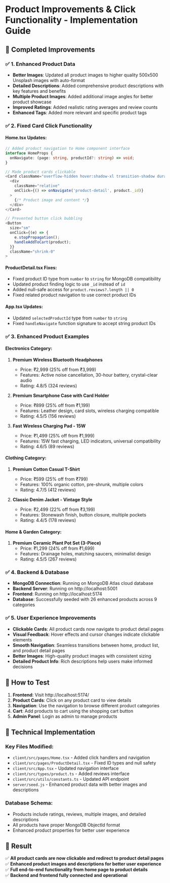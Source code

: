 # Product Improvements & Click Functionality - Implementation Guide

## 🎯 **Completed Improvements**

### ✅ **1. Enhanced Product Data**
- **Better Images**: Updated all product images to higher quality 500x500 Unsplash images with auto-format
- **Detailed Descriptions**: Added comprehensive product descriptions with key features and benefits
- **Multiple Product Images**: Added additional image angles for better product showcase
- **Improved Ratings**: Added realistic rating averages and review counts
- **Enhanced Tags**: Added more relevant and specific product tags

### ✅ **2. Fixed Card Click Functionality**

#### **Home.tsx Updates:**
```typescript
// Added product navigation to Home component interface
interface HomeProps {
  onNavigate: (page: string, productId?: string) => void;
}

// Made product cards clickable
<Card className="overflow-hidden hover:shadow-xl transition-shadow duration-300 cursor-pointer">
  <div 
    className="relative"
    onClick={() => onNavigate('product-detail', product._id)}
  >
    {/* Product image and content */}
  </div>
</Card>

// Prevented button click bubbling
<Button
  size="sm"
  onClick={(e) => {
    e.stopPropagation();
    handleAddToCart(product);
  }}
  className="shrink-0"
>
```

#### **ProductDetail.tsx Fixes:**
- Fixed product ID type from `number` to `string` for MongoDB compatibility
- Updated product finding logic to use `_id` instead of `id`
- Added null-safe access for `product.reviews?.length || 0`
- Fixed related product navigation to use correct product IDs

#### **App.tsx Updates:**
- Updated `selectedProductId` type from `number` to `string`
- Fixed `handleNavigate` function signature to accept string product IDs

### ✅ **3. Enhanced Product Examples**

#### **Electronics Category:**
1. **Premium Wireless Bluetooth Headphones**
   - Price: ₹2,999 (25% off from ₹3,999)
   - Features: Active noise cancellation, 30-hour battery, crystal-clear audio
   - Rating: 4.8/5 (324 reviews)

2. **Premium Smartphone Case with Card Holder**
   - Price: ₹899 (25% off from ₹1,199)
   - Features: Leather design, card slots, wireless charging compatible
   - Rating: 4.5/5 (156 reviews)

3. **Fast Wireless Charging Pad - 15W**
   - Price: ₹1,499 (25% off from ₹1,999)
   - Features: 15W fast charging, LED indicators, universal compatibility
   - Rating: 4.6/5 (89 reviews)

#### **Clothing Category:**
1. **Premium Cotton Casual T-Shirt**
   - Price: ₹599 (25% off from ₹799)
   - Features: 100% organic cotton, pre-shrunk, multiple colors
   - Rating: 4.7/5 (412 reviews)

2. **Classic Denim Jacket - Vintage Style**
   - Price: ₹2,499 (22% off from ₹3,199)
   - Features: Stonewash finish, button closure, multiple pockets
   - Rating: 4.4/5 (178 reviews)

#### **Home & Garden Category:**
1. **Premium Ceramic Plant Pot Set (3-Piece)**
   - Price: ₹1,299 (24% off from ₹1,699)
   - Features: Drainage holes, matching saucers, minimalist design
   - Rating: 4.5/5 (267 reviews)

### ✅ **4. Backend & Database**
- **MongoDB Connection**: Running on MongoDB Atlas cloud database
- **Backend Server**: Running on http://localhost:5001
- **Frontend**: Running on http://localhost:5174
- **Database**: Successfully seeded with 26 enhanced products across 9 categories

### ✅ **5. User Experience Improvements**
- **Clickable Cards**: All product cards now navigate to product detail pages
- **Visual Feedback**: Hover effects and cursor changes indicate clickable elements
- **Smooth Navigation**: Seamless transitions between home, product list, and product detail pages
- **Better Images**: High-quality product images with consistent sizing
- **Detailed Product Info**: Rich descriptions help users make informed decisions

## 🚀 **How to Test**

1. **Frontend**: Visit http://localhost:5174/
2. **Product Cards**: Click on any product card to view details
3. **Navigation**: Use the navigation to browse different product categories
4. **Cart**: Add products to cart using the shopping cart button
5. **Admin Panel**: Login as admin to manage products

## 🔧 **Technical Implementation**

### **Key Files Modified:**
- `client/src/pages/Home.tsx` - Added click handlers and navigation
- `client/src/pages/ProductDetail.tsx` - Fixed ID types and null safety
- `client/src/App.tsx` - Updated navigation interface
- `client/src/types/product.ts` - Added reviews interface
- `client/src/utils/constants.ts` - Updated API endpoint
- `server/seed.js` - Enhanced product data with better images and descriptions

### **Database Schema:**
- Products include ratings, reviews, multiple images, and detailed descriptions
- All products have proper MongoDB ObjectId format
- Enhanced product properties for better user experience

## 🎯 **Result**
✅ **All product cards are now clickable and redirect to product detail pages**  
✅ **Enhanced product images and descriptions for better user experience**  
✅ **Full end-to-end functionality from home page to product details**  
✅ **Backend and frontend fully connected and operational**